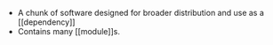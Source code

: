 - A chunk of software designed for broader distribution and use as a [[dependency]]
- Contains many [[module]]s.
